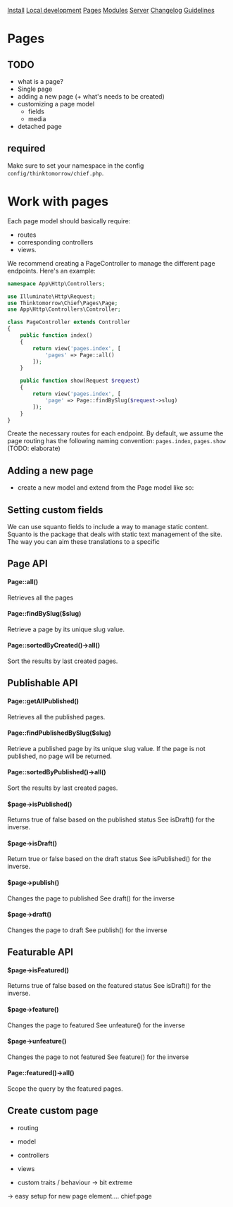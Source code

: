 [Install](../index.md)
[Local development](../chief-development.md)
[Pages](index.md)
[Modules](modules/index.md)
[Server](../server.md)
[Changelog](../CHANGELOG.md)
[Guidelines](../GUIDELINES.md)
# Pages

## TODO
- what is a page?
- Single page
- adding a new page (+ what's needs to be created)
- customizing a page model
    - fields
    - media
- detached page

## required
Make sure to set your namespace in the config `config/thinktomorrow/chief.php`.  

# Work with pages
Each page model should basically require:
- routes
- corresponding controllers
- views.

We recommend creating a PageController to manage the different page endpoints. Here's an example:
```php
namespace App\Http\Controllers;

use Illuminate\Http\Request;
use Thinktomorrow\Chief\Pages\Page;
use App\Http\Controllers\Controller;

class PageController extends Controller
{
    public function index()
    {
        return view('pages.index', [
            'pages' => Page::all()
        ]);
    }

    public function show(Request $request)
    {
        return view('pages.index', [
            'page' => Page::findBySlug($request->slug)
        ]);
    }
}
```

Create the necessary routes for each endpoint. By default, we assume the page routing has the following naming convention:
`pages.index`, `pages.show` (TODO: elaborate)

## Adding a new page
- create a new model and extend from the Page model like so:


## Setting custom fields
We can use squanto fields to include a way to manage static content. Squanto is the package that deals with static text management of the site.
The way you can aim these translations to a specific

## Page API
#### Page::all()
Retrieves all the pages

#### Page::findBySlug($slug)
Retrieve a page by its unique slug value.

#### Page::sortedByCreated()->all()
Sort the results by last created pages.

## Publishable API

#### Page::getAllPublished()
Retrieves all the published pages.

#### Page::findPublishedBySlug($slug)
Retrieve a published page by its unique slug value.
If the page is not published, no page will be returned.

#### Page::sortedByPublished()->all()
Sort the results by last created pages.

#### $page->isPublished()
Returns true of false based on the published status
See isDraft() for the inverse.

#### $page->isDraft()
Return true or false based on the draft status
See isPublished() for the inverse.

#### $page->publish()
Changes the page to published
See draft() for the inverse

#### $page->draft()
Changes the page to draft
See publish() for the inverse

## Featurable API

#### $page->isFeatured()
Returns true of false based on the featured status
See isDraft() for the inverse.

#### $page->feature()
Changes the page to featured
See unfeature() for the inverse

#### $page->unfeature()
Changes the page to not featured
See feature() for the inverse

#### Page::featured()->all()
Scope the query by the featured pages.

## Create custom page

- routing
- model
- controllers
- views

- custom traits / behaviour -> bit extreme

-> easy setup for new page element.... chief:page <name>